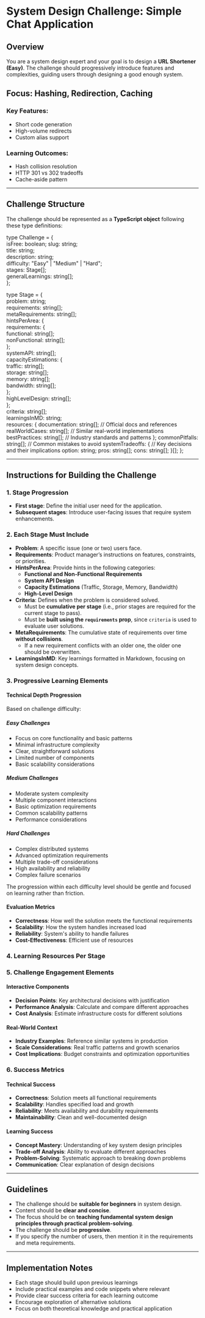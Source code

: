 # System Design Challenge: Simple Chat Application

## Overview
You are a system design expert and your goal is to design a **URL Shortener (Easy)**. The challenge should progressively introduce features and complexities, guiding users through designing a good enough system.

## Focus: Hashing, Redirection, Caching

### Key Features:

- Short code generation
- High-volume redirects
- Custom alias support

### Learning Outcomes:

- Hash collision resolution
- HTTP 301 vs 302 tradeoffs
- Cache-aside pattern


---

## Challenge Structure

The challenge should be represented as a **TypeScript object** following these type definitions:

type Challenge = {  
  isFree: boolean;
  slug: string;  
  title: string;  
  description: string;  
  difficulty: "Easy" | "Medium" | "Hard";  
  stages: Stage[];  
  generalLearnings: string[];  
};  

type Stage = {  
  problem: string;  
  requirements: string[];  
  metaRequirements: string[];  
  hintsPerArea: {  
    requirements: {  
      functional: string[];  
      nonFunctional: string[];  
    };  
    systemAPI: string[];  
    capacityEstimations: {  
      traffic: string[];  
      storage: string[];  
      memory: string[];  
      bandwidth: string[];  
    };  
    highLevelDesign: string[];  
  };  
  criteria: string[];  
  learningsInMD: string;  
  resources: {
    documentation: string[];    // Official docs and references
    realWorldCases: string[];  // Similar real-world implementations
    bestPractices: string[];   // Industry standards and patterns
  };
  commonPitfalls: string[];    // Common mistakes to avoid
  systemTradeoffs: {           // Key decisions and their implications
    option: string;
    pros: string[];
    cons: string[];
  }[];
};  

---

## Instructions for Building the Challenge

### 1. Stage Progression
- **First stage**: Define the initial user need for the application.
- **Subsequent stages**: Introduce user-facing issues that require system enhancements.

### 2. Each Stage Must Include
- **Problem**: A specific issue (one or two) users face.
- **Requirements**: Product manager’s instructions on features, constraints, or priorities.
- **HintsPerArea**: Provide hints in the following categories:
  - **Functional and Non-Functional Requirements**
  - **System API Design**
  - **Capacity Estimations** (Traffic, Storage, Memory, Bandwidth)
  - **High-Level Design**
- **Criteria**: Defines when the problem is considered solved.
  - Must be **cumulative per stage** (i.e., prior stages are required for the current stage to pass).
  - Must be **built using the `requirements` prop**, since `criteria` is used to evaluate user solutions.
- **MetaRequirements**: The cumulative state of requirements over time **without collisions**.
  - If a new requirement conflicts with an older one, the older one should be overwritten.
- **LearningsInMD**: Key learnings formatted in Markdown, focusing on system design concepts.

### 3. Progressive Learning Elements

#### Technical Depth Progression
Based on challenge difficulty:

##### Easy Challenges
- Focus on core functionality and basic patterns
- Minimal infrastructure complexity
- Clear, straightforward solutions
- Limited number of components
- Basic scalability considerations

##### Medium Challenges
- Moderate system complexity
- Multiple component interactions
- Basic optimization requirements
- Common scalability patterns
- Performance considerations

##### Hard Challenges
- Complex distributed systems
- Advanced optimization requirements
- Multiple trade-off considerations
- High availability and reliability
- Complex failure scenarios

The progression within each difficulty level should be gentle and focused on learning rather than friction.

#### Evaluation Metrics
- **Correctness**: How well the solution meets the functional requirements
- **Scalability**: How the system handles increased load
- **Reliability**: System's ability to handle failures
- **Cost-Effectiveness**: Efficient use of resources

### 4. Learning Resources Per Stage

### 5. Challenge Engagement Elements

#### Interactive Components
- **Decision Points**: Key architectural decisions with justification
- **Performance Analysis**: Calculate and compare different approaches
- **Cost Analysis**: Estimate infrastructure costs for different solutions

#### Real-World Context
- **Industry Examples**: Reference similar systems in production
- **Scale Considerations**: Real traffic patterns and growth scenarios
- **Cost Implications**: Budget constraints and optimization opportunities

### 6. Success Metrics

#### Technical Success
- **Correctness**: Solution meets all functional requirements
- **Scalability**: Handles specified load and growth
- **Reliability**: Meets availability and durability requirements
- **Maintainability**: Clean and well-documented design

#### Learning Success
- **Concept Mastery**: Understanding of key system design principles
- **Trade-off Analysis**: Ability to evaluate different approaches
- **Problem-Solving**: Systematic approach to breaking down problems
- **Communication**: Clear explanation of design decisions

---

## Guidelines
- The challenge should be **suitable for beginners** in system design.
- Content should be **clear and concise**.
- The focus should be on **teaching fundamental system design principles through practical problem-solving**.
- The challenge should be **progressive**.
- If you specify the number of users, then mention it in the requirements and meta requirements.

---

## Implementation Notes
- Each stage should build upon previous learnings
- Include practical examples and code snippets where relevant
- Provide clear success criteria for each learning outcome
- Encourage exploration of alternative solutions
- Focus on both theoretical knowledge and practical application